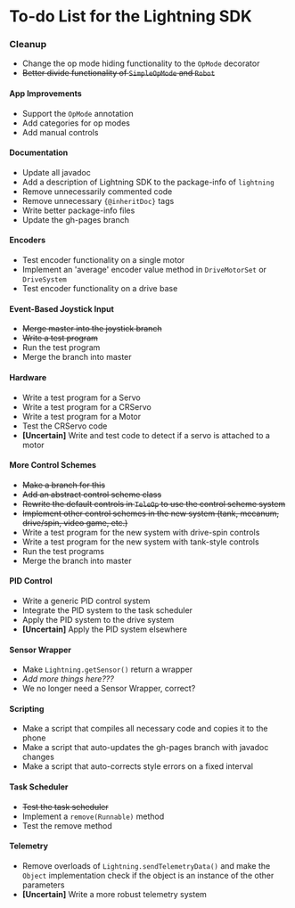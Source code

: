 # To-do List for the Lightning SDK

### Cleanup
* Change the op mode hiding functionality to the `OpMode` decorator
* ~~Better divide functionality of `SimpleOpMode` and `Robot`~~

#### App Improvements
* Support the `OpMode` annotation
* Add categories for op modes
* Add manual controls

#### Documentation
* Update all javadoc
* Add a description of Lightning SDK to the package-info of `lightning`
* Remove unnecessarily commented code
* Remove unnecessary `{@inheritDoc}` tags
* Write better package-info files
* Update the gh-pages branch

#### Encoders
* Test encoder functionality on a single motor
* Implement an 'average' encoder value method in `DriveMotorSet` or `DriveSystem`
* Test encoder functionality on a drive base

#### Event-Based Joystick Input
* ~~Merge master into the joystick branch~~
* ~~Write a test program~~
* Run the test program
* Merge the branch into master

#### Hardware
* Write a test program for a Servo
* Write a test program for a CRServo
* Write a test program for a Motor
* Test the CRServo code
* __[Uncertain]__ Write and test code to detect if a servo is attached to a motor

#### More Control Schemes
* ~~Make a branch for this~~
* ~~Add an abstract control scheme class~~
* ~~Rewrite the default controls in `TeleOp` to use the control scheme system~~
* ~~Implement other control schemes in the new system (tank, mecanum, drive/spin, video game, etc.)~~
* Write a test program for the new system with drive-spin controls
* Write a test program for the new system with tank-style controls
* Run the test programs
* Merge the branch into master

#### PID Control
* Write a generic PID control system
* Integrate the PID system to the task scheduler
* Apply the PID system to the drive system
* __[Uncertain]__ Apply the PID system elsewhere

#### Sensor Wrapper
* Make `Lightning.getSensor()` return a wrapper
* _Add more things here???_
* We no longer need a Sensor Wrapper, correct?

#### Scripting
* Make a script that compiles all necessary code and copies it to the phone
* Make a script that auto-updates the gh-pages branch with javadoc changes
* Make a script that auto-corrects style errors on a fixed interval

#### Task Scheduler
* ~~Test the task scheduler~~
* Implement a `remove(Runnable)` method
* Test the remove method

#### Telemetry
* Remove overloads of `Lightning.sendTelemetryData()` and make the `Object` implementation check if the object is an instance of the other parameters
* __[Uncertain]__ Write a more robust telemetry system
